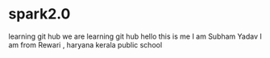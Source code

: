 # spark2.0
learning git hub
 we are learning git hub 
 hello this is me
 I am Subham Yadav
 I am from Rewari , haryana 
 kerala public school
 